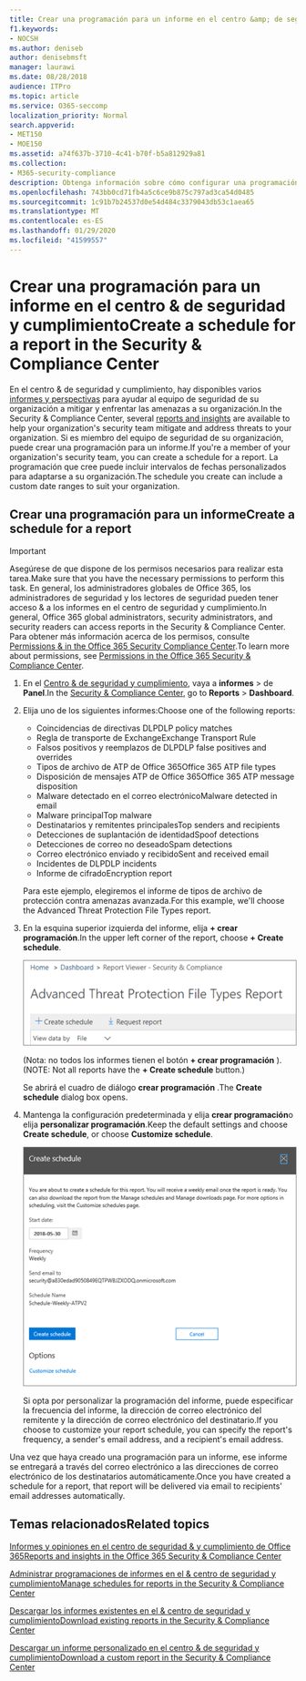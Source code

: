 ```yaml
---
title: Crear una programación para un informe en el centro &amp; de seguridad y cumplimiento
f1.keywords:
- NOCSH
ms.author: deniseb
author: denisebmsft
manager: laurawi
ms.date: 08/28/2018
audience: ITPro
ms.topic: article
ms.service: O365-seccomp
localization_priority: Normal
search.appverid:
- MET150
- MOE150
ms.assetid: a74f637b-3710-4c41-b70f-b5a812929a81
ms.collection:
- M365-security-compliance
description: Obtenga información sobre cómo configurar una programación para un informe en el centro &amp; de seguridad y cumplimiento.
ms.openlocfilehash: 743bb0cd71fb4a5c6ce9b875c797ad3ca54d0485
ms.sourcegitcommit: 1c91b7b24537d0e54d484c3379043db53c1aea65
ms.translationtype: MT
ms.contentlocale: es-ES
ms.lasthandoff: 01/29/2020
ms.locfileid: "41599557"
---
```

# <a name="create-a-schedule-for-a-report-in-the-security-amp-compliance-center"></a><span data-ttu-id="ab58c-103">Crear una programación para un informe en el centro &amp; de seguridad y cumplimiento</span><span class="sxs-lookup"><span data-stu-id="ab58c-103">Create a schedule for a report in the Security &amp; Compliance Center</span></span>

<span data-ttu-id="ab58c-104">En el centro &amp; de seguridad y cumplimiento, hay disponibles varios [informes y perspectivas](reports-and-insights-in-security-and-compliance.md) para ayudar al equipo de seguridad de su organización a mitigar y enfrentar las amenazas a su organización.</span><span class="sxs-lookup"><span data-stu-id="ab58c-104">In the Security &amp; Compliance Center, several [reports and insights](reports-and-insights-in-security-and-compliance.md) are available to help your organization's security team mitigate and address threats to your organization.</span></span> <span data-ttu-id="ab58c-105">Si es miembro del equipo de seguridad de su organización, puede crear una programación para un informe.</span><span class="sxs-lookup"><span data-stu-id="ab58c-105">If you're a member of your organization's security team, you can create a schedule for a report.</span></span> <span data-ttu-id="ab58c-106">La programación que cree puede incluir intervalos de fechas personalizados para adaptarse a su organización.</span><span class="sxs-lookup"><span data-stu-id="ab58c-106">The schedule you create can include a custom date ranges to suit your organization.</span></span> 
  
## <a name="create-a-schedule-for-a-report"></a><span data-ttu-id="ab58c-107">Crear una programación para un informe</span><span class="sxs-lookup"><span data-stu-id="ab58c-107">Create a schedule for a report</span></span>

> [!IMPORTANT]
> <span data-ttu-id="ab58c-108">Asegúrese de que dispone de los permisos necesarios para realizar esta tarea.</span><span class="sxs-lookup"><span data-stu-id="ab58c-108">Make sure that you have the necessary permissions to perform this task.</span></span> <span data-ttu-id="ab58c-109">En general, los administradores globales de Office 365, los administradores de seguridad y los lectores de seguridad pueden tener acceso &amp; a los informes en el centro de seguridad y cumplimiento.</span><span class="sxs-lookup"><span data-stu-id="ab58c-109">In general, Office 365 global administrators, security administrators, and security readers can access reports in the Security &amp; Compliance Center.</span></span> <span data-ttu-id="ab58c-110">Para obtener más información acerca de los permisos, consulte [Permissions &amp; in the Office 365 Security Compliance Center](permissions-in-the-security-and-compliance-center.md).</span><span class="sxs-lookup"><span data-stu-id="ab58c-110">To learn more about permissions, see [Permissions in the Office 365 Security &amp; Compliance Center](permissions-in-the-security-and-compliance-center.md).</span></span>
  
1. <span data-ttu-id="ab58c-111">En el [Centro &amp; de seguridad y cumplimiento](https://protection.office.com), vaya a **informes** \> de **Panel**.</span><span class="sxs-lookup"><span data-stu-id="ab58c-111">In the [Security &amp; Compliance Center](https://protection.office.com), go to **Reports** \> **Dashboard**.</span></span>
    
2. <span data-ttu-id="ab58c-112">Elija uno de los siguientes informes:</span><span class="sxs-lookup"><span data-stu-id="ab58c-112">Choose one of the following reports:</span></span> 

    - <span data-ttu-id="ab58c-113">Coincidencias de directivas DLP</span><span class="sxs-lookup"><span data-stu-id="ab58c-113">DLP policy matches</span></span>
    - <span data-ttu-id="ab58c-114">Regla de transporte de Exchange</span><span class="sxs-lookup"><span data-stu-id="ab58c-114">Exchange Transport Rule</span></span>
    - <span data-ttu-id="ab58c-115">Falsos positivos y reemplazos de DLP</span><span class="sxs-lookup"><span data-stu-id="ab58c-115">DLP false positives and overrides</span></span>
    - <span data-ttu-id="ab58c-116">Tipos de archivo de ATP de Office 365</span><span class="sxs-lookup"><span data-stu-id="ab58c-116">Office 365 ATP file types</span></span>
    - <span data-ttu-id="ab58c-117">Disposición de mensajes ATP de Office 365</span><span class="sxs-lookup"><span data-stu-id="ab58c-117">Office 365 ATP message disposition</span></span>
    - <span data-ttu-id="ab58c-118">Malware detectado en el correo electrónico</span><span class="sxs-lookup"><span data-stu-id="ab58c-118">Malware detected in email</span></span>
    - <span data-ttu-id="ab58c-119">Malware principal</span><span class="sxs-lookup"><span data-stu-id="ab58c-119">Top malware</span></span>
    - <span data-ttu-id="ab58c-120">Destinatarios y remitentes principales</span><span class="sxs-lookup"><span data-stu-id="ab58c-120">Top senders and recipients</span></span>
    - <span data-ttu-id="ab58c-121">Detecciones de suplantación de identidad</span><span class="sxs-lookup"><span data-stu-id="ab58c-121">Spoof detections</span></span>
    - <span data-ttu-id="ab58c-122">Detecciones de correo no deseado</span><span class="sxs-lookup"><span data-stu-id="ab58c-122">Spam detections</span></span>
    - <span data-ttu-id="ab58c-123">Correo electrónico enviado y recibido</span><span class="sxs-lookup"><span data-stu-id="ab58c-123">Sent and received email</span></span>
    - <span data-ttu-id="ab58c-124">Incidentes de DLP</span><span class="sxs-lookup"><span data-stu-id="ab58c-124">DLP incidents</span></span>
    - <span data-ttu-id="ab58c-125">Informe de cifrado</span><span class="sxs-lookup"><span data-stu-id="ab58c-125">Encryption report</span></span>

    <span data-ttu-id="ab58c-126">Para este ejemplo, elegiremos el informe de tipos de archivo de protección contra amenazas avanzada.</span><span class="sxs-lookup"><span data-stu-id="ab58c-126">For this example, we'll choose the Advanced Threat Protection File Types report.</span></span>
    
3. <span data-ttu-id="ab58c-127">En la esquina superior izquierda del informe, elija **+ crear programación**.</span><span class="sxs-lookup"><span data-stu-id="ab58c-127">In the upper left corner of the report, choose **+ Create schedule**.</span></span> 
    
    ![Crear programación](../media/atpfiletypes-createschedule.png)

    <span data-ttu-id="ab58c-129">(Nota: no todos los informes tienen el botón **+ crear programación** ).</span><span class="sxs-lookup"><span data-stu-id="ab58c-129">(NOTE: Not all reports have the **+ Create schedule** button.)</span></span>
  
    <span data-ttu-id="ab58c-130">Se abrirá el cuadro de diálogo **crear programación** .</span><span class="sxs-lookup"><span data-stu-id="ab58c-130">The **Create schedule** dialog box opens.</span></span> 
    
4. <span data-ttu-id="ab58c-131">Mantenga la configuración predeterminada y elija **crear programación**o elija **personalizar programación**.</span><span class="sxs-lookup"><span data-stu-id="ab58c-131">Keep the default settings and choose **Create schedule**, or choose **Customize schedule**.</span></span>
    
    ![Puede usar la configuración predeterminada o personalizar una programación de informes](../media/04fac327-8f73-4711-8319-58c11880fd96.png)
  
    <span data-ttu-id="ab58c-133">Si opta por personalizar la programación del informe, puede especificar la frecuencia del informe, la dirección de correo electrónico del remitente y la dirección de correo electrónico del destinatario.</span><span class="sxs-lookup"><span data-stu-id="ab58c-133">If you choose to customize your report schedule, you can specify the report's frequency, a sender's email address, and a recipient's email address.</span></span> 
    
<span data-ttu-id="ab58c-134">Una vez que haya creado una programación para un informe, ese informe se entregará a través del correo electrónico a las direcciones de correo electrónico de los destinatarios automáticamente.</span><span class="sxs-lookup"><span data-stu-id="ab58c-134">Once you have created a schedule for a report, that report will be delivered via email to recipients' email addresses automatically.</span></span> 
  
## <a name="related-topics"></a><span data-ttu-id="ab58c-135">Temas relacionados</span><span class="sxs-lookup"><span data-stu-id="ab58c-135">Related topics</span></span>

[<span data-ttu-id="ab58c-136">Informes y opiniones en el centro de seguridad &amp; y cumplimiento de Office 365</span><span class="sxs-lookup"><span data-stu-id="ab58c-136">Reports and insights in the Office 365 Security &amp; Compliance Center</span></span>](reports-and-insights-in-security-and-compliance.md)
  
[<span data-ttu-id="ab58c-137">Administrar programaciones de informes en el &amp; centro de seguridad y cumplimiento</span><span class="sxs-lookup"><span data-stu-id="ab58c-137">Manage schedules for reports in the Security &amp; Compliance Center</span></span>](manage-schedules-for-multiple-reports.md)
  
[<span data-ttu-id="ab58c-138">Descargar los informes existentes en el &amp; centro de seguridad y cumplimiento</span><span class="sxs-lookup"><span data-stu-id="ab58c-138">Download existing reports in the Security &amp; Compliance Center</span></span>](download-existing-reports.md)
  
[<span data-ttu-id="ab58c-139">Descargar un informe personalizado en el centro &amp; de seguridad y cumplimiento</span><span class="sxs-lookup"><span data-stu-id="ab58c-139">Download a custom report in the Security &amp; Compliance Center</span></span>](set-up-and-download-a-custom-report.md)
  

